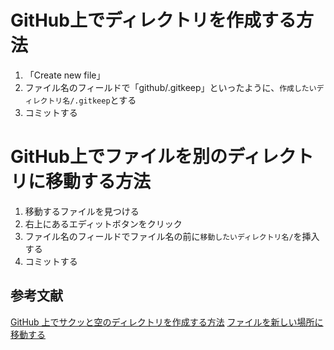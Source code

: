 # GitHub上でディレクトリを作成する方法
1. 「Create new file」
2. ファイル名のフィールドで「github/.gitkeep」といったように、`作成したいディレクトリ名/.gitkeep`とする
3. コミットする

# GitHub上でファイルを別のディレクトリに移動する方法
1. 移動するファイルを見つける
2. 右上にあるエディットボタンをクリック
3. ファイル名のフィールドでファイル名の前に`移動したいディレクトリ名/`を挿入する
4. コミットする

## 参考文献
[GitHub 上でサクッと空のディレクトリを作成する方法](https://qiita.com/tommy_aka_jps/items/b2ae85cbeab77e12a925)
[ファイルを新しい場所に移動する](https://docs.github.com/ja/repositories/working-with-files/managing-files/moving-a-file-to-a-new-location)
